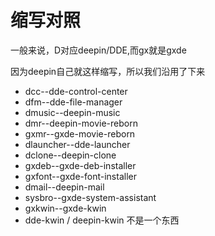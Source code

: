 # 缩写对照

一般来说，D对应deepin/DDE,而gx就是gxde

因为deepin自己就这样缩写，所以我们沿用了下来

* dcc--dde-control-center
* dfm--dde-file-manager
* dmusic--deepin-music
* dmr--deepin-movie-reborn
* gxmr--gxde-movie-reborn
* dlauncher--dde-launcher
* dclone--deepin-clone
* gxdeb--gxde-deb-installer
* gxfont--gxde-font-installer
* dmail--deepin-mail
* sysbro--gxde-system-assistant
* gxkwin--gxde-kwin
* dde-kwin / deepin-kwin 不是一个东西